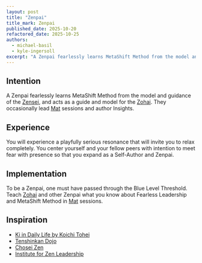 ```yaml
---
layout: post
title: "Zenpai"
title_mark: Zenpai
published_date: 2025-10-20
refactored_date: 2025-10-25
authors:
  - michael-basil
  - kyle-ingersoll
excerpt: "A Zenpai fearlessly learns MetaShift Method from the model and guidance of the Zensei, and acts as a guide and model for the Zohai."
---
```


## Intention

A Zenpai fearlessly learns MetaShift Method from the model and guidance of the [Zensei](../zensei/), and acts as a guide and model for the [Zohai](../zohai/). They occasionally lead [Mat](../mat/) sessions and author Insights.

## Experience

You will experience a playfully serious resonance that will invite you to relax completely. You center yourself and your fellow peers with intention to meet fear with presence so that you expand as a Self-Author and Zenpai.

## Implementation

To be a Zenpai, one must have passed through the Blue Level Threshold. Teach [Zohai](../zohai/) and other Zenpai what you know about Fearless Leadership and MetaShift Method in [Mat](../mat/) sessions.

## Inspiration

- [Ki in Daily Life by Koichi Tohei](https://www.amazon.com/Ki-Daily-Life-Koichi-Tohei/dp/4889960716)
- [Tenshinkan Dojo](https://japaneseculturecenter.com/classes/aikido)
- [Chosei Zen](https://www.choseizen.org/)
- [Institute for Zen Leadership](https://zenleader.global)
